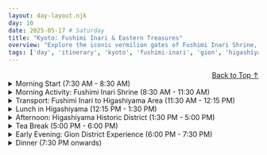 ```yaml
---
layout: day-layout.njk
day: 10
date: 2025-05-17 # Saturday
title: "Kyoto: Fushimi Inari & Eastern Treasures"
overview: "Explore the iconic vermilion gates of Fushimi Inari Shrine, discover the historic Gion district, and enjoy the natural beauty of Kyoto's Eastern Mountain area."
tags: ['day', 'itinerary', 'kyoto', 'fushimi-inari', 'gion', 'higashiyama', 'shrine', 'temple', 'culture']
---
```


<div style="text-align: right">
  <a href="#top" id="back-to-top">Back to Top ↑</a>
</div>

<details class="section-details">
  <summary class="section-summary">Morning Start (7:30 AM - 8:30 AM)</summary>
  <div class="section-content-wrapper">

<details open>
  <summary><strong>Early Breakfast at Hotel or Nearby</strong></summary>
  <div class="details-content-wrapper">
    <h4>Options</h4>
    <p>Start your day early to beat the crowds at Fushimi Inari Shrine. Consider having breakfast at your hotel or one of these options:</p>
    <ul>
      <li><i class="fas fa-coffee fa-fw"></i> <span class="detail-label">Hotel Breakfast:</span> <span class="detail-value">Most convenient option if your accommodation offers it.</span></li>
      <li><i class="fas fa-store fa-fw"></i> <span class="detail-label">Konbini:</span> <span class="detail-value">Grab onigiri, sandwiches and coffee from a nearby 7-Eleven, Lawson, or Family Mart.</span></li>
      <li><i class="fas fa-bread-slice fa-fw"></i> <span class="detail-label">Local Bakery:</span> <span class="detail-value">Look for small bakeries that open early for fresh pastries.</span></li>
    </ul>
    <h4>Weather Contingency</h4>
    <ul>
      <li><i class="fas fa-sun fa-fw"></i> <span class="detail-label">Beautiful Day:</span> <span class="detail-value">Get a quick grab-and-go breakfast to maximize time at Fushimi Inari.</span></li>
      <li><i class="fas fa-cloud-rain fa-fw"></i> <span class="detail-label">Rainy Day:</span> <span class="detail-value">Take your time with a sit-down breakfast and adjust your Fushimi Inari visit to when the rain might ease.</span></li>
    </ul>
  </div>
</details>

  </div>
</details>

<details class="section-details">
  <summary class="section-summary">Morning Activity: Fushimi Inari Shrine (8:30 AM - 11:30 AM)</summary>
  <div class="section-content-wrapper">

<details open>
  <summary><strong>Fushimi Inari Taisha (伏見稲荷大社)</strong></summary>
  <div class="details-content-wrapper">
    <h4>Vibe</h4>
    <p>One of Kyoto's most iconic sites featuring thousands of vermilion torii gates winding up Mount Inari. Dedicated to Inari, the Shinto deity of rice, prosperity and business. The early morning visit helps avoid the crowds that build up later in the day.</p>
    
    <h4>Details</h4>
    <ul>
      <li><i class="fas fa-map-marker-alt fa-fw"></i> <span class="detail-label">Address:</span> <span class="detail-value">68 Fukakusa Yabunouchicho, Fushimi Ward, Kyoto, 612-0882.</span></li>
      <li><i class="far fa-clock fa-fw"></i> <span class="detail-label">Hours:</span> <span class="detail-value">Always open (24 hours), but main buildings open 9:00 AM - 5:00 PM.</span></li>
      <li><i class="fas fa-yen-sign fa-fw"></i> <span class="detail-label">Admission:</span> <span class="detail-value">Free.</span></li>
      <li><i class="fas fa-stopwatch fa-fw"></i> <span class="detail-label">Time Needed:</span> <span class="detail-value">2-3 hours depending on how far up the mountain you hike.</span></li>
      <li><i class="fas fa-hiking fa-fw"></i> <span class="detail-label">Hiking Level:</span> <span class="detail-value">Moderate - many steps, gradual incline. Wear comfortable shoes.</span></li>
      <li><i class="fas fa-info-circle fa-fw"></i> <span class="detail-label">Key Points:</span>
        <ul>
          <li>Main shrine complex at the base</li>
          <li>Senbon Torii (thousands of gates path)</li>
          <li>Yotsutsuji Intersection (halfway point with great views)</li>
          <li>Summit (total hike ~2-3 hours round trip)</li>
        </ul>
      </li>
      <li><i class="fas fa-utensils fa-fw"></i> <span class="detail-label">Food:</span> <span class="detail-value">Small food stalls near the entrance and along the lower paths. Try Inari sushi (sweet fried tofu pouches filled with rice) and kitsune udon.</span></li>
      <li><i class="fas fa-globe fa-fw"></i> <span class="detail-label">Website:</span> <span class="detail-value"><a href="http://inari.jp/en/" target="_blank" rel="noopener noreferrer">Official Website</a></span></li>
      <li><i class="fas fa-map-marker-alt fa-fw"></i> <span class="detail-label">Map:</span></li>
    </ul>
    {% mapEmbed "Fushimi Inari Taisha, Kyoto" %}
    
    <h4>Cultural Context</h4>
    <p>The fox statues (kitsune) you'll see throughout the shrine are considered messengers of Inari. They often hold symbolic items in their mouths or under their paws, such as keys (to granaries), scrolls, or jewels. The torii gates are donated by individuals and businesses as thanks for answered prayers or to request blessings - the donor's name and date of donation are inscribed on the back of each gate.</p>
    
    <h4>Weather Contingency</h4>
    <ul>
      <li><i class="fas fa-sun fa-fw"></i> <span class="detail-label">Beautiful Day:</span> <span class="detail-value">Hike all the way to the summit for panoramic views of Kyoto. Take your time and explore the smaller shrines along the path.</span></li>
      <li><i class="fas fa-cloud-rain fa-fw"></i> <span class="detail-label">Rainy Day:</span> <span class="detail-value">The torii gates create a partial cover that helps in light rain. Focus on the lower sections and main shrine complex. The stone paths can be slippery when wet, so exercise caution.</span></li>
    </ul>
    
    <h4>Accessibility & Tips</h4>
    <ul>
      <li>The main shrine areas are accessible to all, but the mountain trail involves many steps and inclines</li>
      <li>Bring water, especially in warmer months</li>
      <li>Consider hiking only to Yotsutsuji Intersection (halfway point) if time or energy is limited</li>
      <li>For the best photos with fewer people, stick to the upper sections of the trail</li>
    </ul>
  </div>
</details>

  </div>
</details>

<details class="section-details">
  <summary class="section-summary">Transport: Fushimi Inari to Higashiyama Area (11:30 AM - 12:15 PM)</summary>
  <div class="section-content-wrapper">

<details>
  <summary><strong>JR and Bus Option</strong></summary>
  <div class="details-content-wrapper">
    <h4>Details</h4>
    <ul>
      <li><i class="fas fa-train fa-fw"></i> <span class="detail-label">Step 1:</span> <span class="detail-value">Take the JR Nara Line from Inari Station (next to Fushimi Inari) to Kyoto Station (5 minutes, ¥150 / €0.94).</span></li>
      <li><i class="fas fa-bus fa-fw"></i> <span class="detail-label">Step 2:</span> <span class="detail-value">From Kyoto Station, take city bus #100 or #206 to Higashiyama Yasui bus stop (20-25 minutes, ¥230 / €1.44).</span></li>
      <li><i class="far fa-clock fa-fw"></i> <span class="detail-label">Total Time:</span> <span class="detail-value">Approximately 35-45 minutes including transfer time.</span></li>
      <li><i class="fas fa-yen-sign fa-fw"></i> <span class="detail-label">Total Cost:</span> <span class="detail-value">¥380 / €2.38 (Use IC Card for convenience).</span></li>
    </ul>
    {% mapEmbed "Inari Station, Kyoto" %}
  </div>
</details>

<details>
  <summary><strong>Taxi Direct Option</strong></summary>
  <div class="details-content-wrapper">
    <h4>Details</h4>
    <ul>
      <li><i class="fas fa-taxi fa-fw"></i> <span class="detail-label">Service:</span> <span class="detail-value">Take a taxi directly from Fushimi Inari to Higashiyama area.</span></li>
      <li><i class="far fa-clock fa-fw"></i> <span class="detail-label">Duration:</span> <span class="detail-value">15-20 minutes depending on traffic.</span></li>
      <li><i class="fas fa-yen-sign fa-fw"></i> <span class="detail-label">Cost:</span> <span class="detail-value">Approximately ¥1,500-2,000 / €9.38-12.50.</span></li>
      <li><i class="fas fa-info-circle fa-fw"></i> <span class="detail-label">Benefit:</span> <span class="detail-value">Saves time and energy, especially valuable after the Fushimi Inari hike.</span></li>
    </ul>
    <p>To take a taxi, head to the main entrance of Fushimi Inari where taxis are usually waiting. Ask to go to "Higashiyama Yasui" or show the driver the name of a specific destination like "Kiyomizu-dera" in Japanese (清水寺).</p>
  </div>
</details>

  </div>
</details>

<details class="section-details">
  <summary class="section-summary">Lunch in Higashiyama (12:15 PM - 1:30 PM)</summary>
  <div class="section-content-wrapper">

<details>
  <summary><strong>Option 1: Omen Kodaiji (おめん 高台寺)</strong></summary>
  <div class="details-content-wrapper">
    <h4>Vibe</h4>
    <p>Traditional Japanese udon restaurant in a beautiful old machiya (traditional wooden townhouse). Known for handmade noodles and seasonal toppings in a refined atmosphere.</p>
    
    <h4>Details</h4>
    <ul>
      <li><i class="fas fa-map-marker-alt fa-fw"></i> <span class="detail-label">Address:</span> <span class="detail-value">362 Masuyacho, Higashiyama Ward, Kyoto, 605-0826.</span></li>
      <li><i class="far fa-clock fa-fw"></i> <span class="detail-label">Hours:</span> <span class="detail-value">11:00 AM - 9:00 PM.</span></li>
      <li><i class="fas fa-yen-sign fa-fw"></i> <span class="detail-label">Price Range:</span> <span class="detail-value">¥1,200-2,000 / €7.50-12.50 per person.</span></li>
      <li><i class="fas fa-star fa-fw"></i> <span class="detail-label">Specialties:</span> <span class="detail-value">Udon noodles with various toppings, seasonal vegetable tempura.</span></li>
      <li><i class="far fa-calendar-check fa-fw"></i> <span class="detail-label">Reservations:</span> <span class="detail-value">Recommended but not always necessary for lunch.</span></li>
      <li><i class="fas fa-users fa-fw"></i> <span class="detail-label">Queues:</span> <span class="detail-value">Possible during peak hours.</span></li>
      <li><i class="fas fa-globe fa-fw"></i> <span class="detail-label">Website:</span> <span class="detail-value"><a href="http://www.omen.co.jp/shop/kodaiji.html" target="_blank" rel="noopener noreferrer">Official Website (Japanese)</a></span></li>
      <li><i class="fas fa-map-marker-alt fa-fw"></i> <span class="detail-label">Map:</span></li>
    </ul>
    {% mapEmbed "Omen Kodaiji, Kyoto" %}

    <h4>Cultural Context</h4>
    <p>Udon is a thick wheat flour noodle that's been part of Japanese cuisine for centuries. At Omen, you'll experience a refined version where the noodles are served with a separate dipping sauce and various toppings. The restaurant's location in a traditional machiya adds to the authentic Kyoto experience.</p>
  </div>
</details>

<details>
  <summary><strong>Option 2: Yudofu Sagano (湯どうふ 嵯峨野)</strong></summary>
  <div class="details-content-wrapper">
    <h4>Vibe</h4>
    <p>Elegant restaurant specializing in yudofu (hot tofu), a Kyoto specialty. Traditional tatami seating with beautiful garden views.</p>
    
    <h4>Details</h4>
    <ul>
      <li><i class="fas fa-map-marker-alt fa-fw"></i> <span class="detail-label">Address:</span> <span class="detail-value">Kodaiji Temple area, 528 Washiocho, Higashiyama Ward, Kyoto, 605-0072.</span></li>
      <li><i class="far fa-clock fa-fw"></i> <span class="detail-label">Hours:</span> <span class="detail-value">11:00 AM - 8:00 PM.</span></li>
      <li><i class="fas fa-yen-sign fa-fw"></i> <span class="detail-label">Price Range:</span> <span class="detail-value">Set meals from ¥2,500-3,500 / €15.63-21.88.</span></li>
      <li><i class="fas fa-star fa-fw"></i> <span class="detail-label">Specialties:</span> <span class="detail-value">Yudofu (hot tofu in broth), seasonal vegetable dishes.</span></li>
      <li><i class="far fa-calendar-check fa-fw"></i> <span class="detail-label">Reservations:</span> <span class="detail-value">Recommended.</span></li>
      <li><i class="fas fa-users fa-fw"></i> <span class="detail-label">Queues:</span> <span class="detail-value">Possible during peak tourist season.</span></li>
      <li><i class="fas fa-map-marker-alt fa-fw"></i> <span class="detail-label">Map:</span></li>
    </ul>
    {% mapEmbed "Yudofu Sagano, Kodaiji, Kyoto" %}

    <h4>Cultural Context</h4>
    <p>Yudofu is a Kyoto specialty with Buddhist temple origins. Silken tofu is gently simmered in a light kombu (kelp) broth at your table and served with various condiments like ginger, green onions, and soy sauce. It's a delicate, mindful dining experience that represents Kyoto's refined culinary traditions.</p>
  </div>
</details>

<details>
  <summary><strong>Option 3: Quick Lunch at Nishiki Market Food Stalls</strong></summary>
  <div class="details-content-wrapper">
    <h4>Vibe</h4>
    <p>For those wanting to maximize sightseeing time, grab street food or quick bites from vendors in the Higashiyama district. Many shops sell skewers, rice balls, and other portable foods.</p>
    
    <h4>Details</h4>
    <ul>
      <li><i class="fas fa-map-marker-alt fa-fw"></i> <span class="detail-label">Location:</span> <span class="detail-value">Various food stalls along Ninen-zaka and Sannen-zaka slopes.</span></li>
      <li><i class="far fa-clock fa-fw"></i> <span class="detail-label">Hours:</span> <span class="detail-value">Typically 10:00 AM - 5:00 PM.</span></li>
      <li><i class="fas fa-yen-sign fa-fw"></i> <span class="detail-label">Price Range:</span> <span class="detail-value">¥300-800 / €1.88-5.00 per item.</span></li>
      <li><i class="fas fa-star fa-fw"></i> <span class="detail-label">Specialties:</span> <span class="detail-value">Mitarashi dango (rice dumplings with sweet soy glaze), green tea ice cream, pickles on sticks, and various wagashi (Japanese sweets).</span></li>
      <li><i class="fas fa-map-marker-alt fa-fw"></i> <span class="detail-label">Map:</span></li>
    </ul>
    {% mapEmbed "Ninen-zaka, Higashiyama, Kyoto" %}
  </div>
</details>

  </div>
</details>

<details class="section-details">
  <summary class="section-summary">Afternoon: Higashiyama Historic District (1:30 PM - 5:00 PM)</summary>
  <div class="section-content-wrapper">

<details>
  <summary><strong>Higashiyama Walking Tour</strong></summary>
  <div class="details-content-wrapper">
    <h4>Overview</h4>
    <p>Explore the atmospheric streets and historic sites of Kyoto's beautifully preserved Higashiyama district. This self-guided walking tour takes you through narrow lanes lined with traditional wooden buildings, past important temples, and through charming shopping streets.</p>
    
    <h4>Recommended Route</h4>
    <ul>
      <li><i class="fas fa-map-pin fa-fw"></i> <span class="detail-label">Kiyomizu-dera Temple:</span> <span class="detail-value">Start at this UNESCO World Heritage site with its famous wooden stage offering panoramic views of Kyoto.</span>
        <ul>
          <li>Admission: ¥400 / €2.50</li>
          <li>Hours: 9:00 AM - 5:00 PM (open later during special seasons)</li>
          <li>Allow: 45-60 minutes</li>
        </ul>
      </li>
      <li><i class="fas fa-map-pin fa-fw"></i> <span class="detail-label">Ninen-zaka & Sannen-zaka:</span> <span class="detail-value">Descend these picturesque preserved streets lined with traditional shops, tea houses, and restaurants.</span>
        <ul>
          <li>Free to explore</li>
          <li>Allow: 30-45 minutes</li>
          <li>Tip: According to local superstition, if you fall on these slopes, misfortune will follow</li>
        </ul>
      </li>
      <li><i class="fas fa-map-pin fa-fw"></i> <span class="detail-label">Yasaka Pagoda:</span> <span class="detail-value">This five-story pagoda (part of Hokanji Temple) is one of Kyoto's most photographed landmarks.</span>
        <ul>
          <li>Viewable from the street (interior sometimes open for ¥400)</li>
          <li>Allow: 10-15 minutes</li>
        </ul>
      </li>
      <li><i class="fas fa-map-pin fa-fw"></i> <span class="detail-label">Kodai-ji Temple:</span> <span class="detail-value">A Zen temple with beautiful gardens, a bamboo grove, and a unique lacquered mausoleum.</span>
        <ul>
          <li>Admission: ¥600 / €3.75</li>
          <li>Hours: 9:00 AM - 5:00 PM</li>
          <li>Allow: 30-45 minutes</li>
        </ul>
      </li>
      <li><i class="fas fa-map-pin fa-fw"></i> <span class="detail-label">Maruyama Park:</span> <span class="detail-value">A pleasant public park famous for its cherry blossoms in spring but beautiful year-round.</span>
        <ul>
          <li>Free admission</li>
          <li>Allow: 15-20 minutes</li>
        </ul>
      </li>
      <li><i class="fas fa-map-pin fa-fw"></i> <span class="detail-label">Yasaka Shrine:</span> <span class="detail-value">End at this important shrine that marks the entrance to Gion district.</span>
        <ul>
          <li>Free admission (open 24 hours)</li>
          <li>Allow: 20-30 minutes</li>
        </ul>
      </li>
    </ul>
    
    <h4>Maps</h4>
    <ul>
      <li><i class="fas fa-map-marker-alt fa-fw"></i> <span class="detail-label">Kiyomizu-dera:</span></li>
    </ul>
    {% mapEmbed "Kiyomizu-dera Temple, Kyoto" %}
    
    <ul>
      <li><i class="fas fa-map-marker-alt fa-fw"></i> <span class="detail-label">Yasaka Shrine:</span></li>
    </ul>
    {% mapEmbed "Yasaka Shrine, Kyoto" %}
    
    <h4>Weather Contingency</h4>
    <ul>
      <li><i class="fas fa-sun fa-fw"></i> <span class="detail-label">Beautiful Day:</span> <span class="detail-value">Follow the full route and take your time enjoying the views from Kiyomizu-dera's platform.</span></li>
      <li><i class="fas fa-cloud-rain fa-fw"></i> <span class="detail-label">Rainy Day:</span> <span class="detail-value">Prioritize indoor sites like temple interiors and shops. Consider adding the Kyoto National Museum (near Sanjusangendo Temple) to your itinerary as it's completely indoor.</span></li>
    </ul>
    
    <h4>Shopping Highlights</h4>
    <p>The streets of Higashiyama are lined with shops selling traditional crafts, souvenirs, and local specialties:</p>
    <ul>
      <li>Kiyomizu-yaki (Kyoto pottery) shops near Kiyomizu-dera</li>
      <li>Wagashi (traditional sweets) at Kagizen Yoshifusa</li>
      <li>Folding fans, paper products, and textiles along Ninen-zaka</li>
      <li>Tea and tea ceremony items</li>
      <li>Pickles and preserved foods</li>
    </ul>
  </div>
</details>

  </div>
</details>

<details class="section-details">
  <summary class="section-summary">Tea Break (5:00 PM - 6:00 PM)</summary>
  <div class="section-content-wrapper">

<details>
  <summary><strong>Afternoon Tea at Tsujiri Tea House</strong></summary>
  <div class="details-content-wrapper">
    <h4>Vibe</h4>
    <p>Historic tea house founded in 1860 specializing in high-quality matcha and Japanese tea desserts. Perfect for resting after exploring Higashiyama.</p>
    
    <h4>Details</h4>
    <ul>
      <li><i class="fas fa-map-marker-alt fa-fw"></i> <span class="detail-label">Address:</span> <span class="detail-value">573-3 Gionmachi Minamigawa, Higashiyama Ward, Kyoto, 605-0074.</span></li>
      <li><i class="far fa-clock fa-fw"></i> <span class="detail-label">Hours:</span> <span class="detail-value">10:00 AM - 7:00 PM.</span></li>
      <li><i class="fas fa-yen-sign fa-fw"></i> <span class="detail-label">Price Range:</span> <span class="detail-value">¥800-1,500 / €5.00-9.38 for tea and dessert.</span></li>
      <li><i class="fas fa-star fa-fw"></i> <span class="detail-label">Specialties:</span> <span class="detail-value">Matcha parfaits, matcha lattes, hojicha (roasted green tea), traditional wagashi sweets.</span></li>
      <li><i class="fas fa-map-marker-alt fa-fw"></i> <span class="detail-label">Map:</span></li>
    </ul>
    {% mapEmbed "Tsujiri Gion, Kyoto" %}
    
    <h4>Cultural Context</h4>
    <p>Matcha has been central to Japanese tea ceremony for centuries. Tsujiri was founded by Riemon Tsuji, who revolutionized tea processing methods in the 19th century. Today, enjoying matcha desserts is a modern twist on traditional tea culture that lets you experience this historic beverage in a contemporary way.</p>
  </div>
</details>

<details>
  <summary><strong>Alternative: Rest at a Traditional Machiya Café</strong></summary>
  <div class="details-content-wrapper">
    <h4>Vibe</h4>
    <p>Many traditional wooden townhouses (machiya) in the Higashiyama area have been converted into atmospheric cafés where you can rest while experiencing historic architecture.</p>
    
    <h4>Recommended Options</h4>
    <ul>
      <li><i class="fas fa-home fa-fw"></i> <span class="detail-label">Café Bibliotic Hello!:</span> <span class="detail-value">Charming café in a renovated machiya with books, good coffee and light meals.</span>
        <ul>
          <li>Address: 650 Seimeicho, Nakagyo Ward, Kyoto</li>
          <li>Hours: 12:00 PM - 10:00 PM</li>
        </ul>
      </li>
      <li><i class="fas fa-home fa-fw"></i> <span class="detail-label">Stardust:</span> <span class="detail-value">Relaxing café in a 100-year-old machiya serving coffee, tea and homemade cakes.</span>
        <ul>
          <li>Address: 27 Sagarakucho, Ukyo Ward, Kyoto</li>
          <li>Hours: 11:00 AM - 6:00 PM (Closed Wednesdays)</li>
        </ul>
      </li>
    </ul>
    <p>These cafés offer a perfect opportunity to rest your feet after walking through Higashiyama while experiencing the interior of a traditional Kyoto building.</p>
  </div>
</details>

  </div>
</details>

<details class="section-details">
  <summary class="section-summary">Early Evening: Gion District Experience (6:00 PM - 7:30 PM)</summary>
  <div class="section-content-wrapper">

<details>
  <summary><strong>Gion Walking Tour</strong></summary>
  <div class="details-content-wrapper">
    <h4>Overview</h4>
    <p>Explore Kyoto's famous geisha district as evening falls. Gion is at its most atmospheric in the early evening when lanterns are lit and geiko (Kyoto's geisha) and maiko (apprentice geisha) might be spotted moving between appointments.</p>
    
    <h4>Self-Guided Tour Route</h4>
    <ul>
      <li><i class="fas fa-map-pin fa-fw"></i> <span class="detail-label">Hanami-koji Street:</span> <span class="detail-value">The most famous street in Gion lined with traditional ochaya (teahouses) and restaurants.</span></li>
      <li><i class="fas fa-map-pin fa-fw"></i> <span class="detail-label">Shirakawa Canal:</span> <span class="detail-value">A picturesque stone-lined canal with weeping willows and traditional establishments.</span></li>
      <li><i class="fas fa-map-pin fa-fw"></i> <span class="detail-label">Tatsumi Bridge:</span> <span class="detail-value">One of the most photographed spots in Gion, especially beautiful at dusk.</span></li>
      <li><i class="fas fa-map-pin fa-fw"></i> <span class="detail-label">Shinbashi-dori:</span> <span class="detail-value">Often considered the most beautiful street in Kyoto.</span></li>
    </ul>
    
    <h4>Etiquette Notes</h4>
    <p>Important: Gion is a living, working district, not just a tourist attraction. Please be respectful:</p>
    <ul>
      <li>Do not chase, block, or touch geiko or maiko</li>
      <li>Ask permission before photographing anyone</li>
      <li>Keep voices down, especially in the evening</li>
      <li>Don't enter private properties or peer into windows</li>
      <li>Be aware that many streets in Gion now prohibit photography</li>
    </ul>
    
    <h4>Map</h4>
    {% mapEmbed "Gion District, Kyoto" %}
    
    <h4>Weather Contingency</h4>
    <ul>
      <li><i class="fas fa-sun fa-fw"></i> <span class="detail-label">Beautiful Evening:</span> <span class="detail-value">Take your time strolling through the atmospheric streets as the lanterns come on.</span></li>
      <li><i class="fas fa-cloud-rain fa-fw"></i> <span class="detail-label">Rainy Evening:</span> <span class="detail-value">Gion can be even more atmospheric in light rain with reflections on the wet stone streets. Bring an umbrella and focus on the main streets like Hanami-koji.</span></li>
    </ul>
    
    <h4>Cultural Context</h4>
    <p>Gion developed as an entertainment district outside Yasaka Shrine, where travelers would stay. The geiko tradition dates back centuries, with women trained in traditional arts like dance, music, games, and conversation. Today, genuine geiko entertainment is extremely exclusive and expensive, primarily serving long-established Japanese clients rather than tourists.</p>
  </div>
</details>

  </div>
</details>

<details class="section-details">
  <summary class="section-summary">Dinner (7:30 PM onwards)</summary>
  <div class="section-content-wrapper">

<details>
  <summary><strong>Option 1: Gion Kappa (ぎをん 河岸)</strong></summary>
  <div class="details-content-wrapper">
    <h4>Vibe</h4>
    <p>Lively, casual izakaya (Japanese pub) serving small plates perfect for trying various dishes. Popular with locals and visitors alike for its reasonable prices in the otherwise expensive Gion area.</p>
    
    <h4>Details</h4>
    <ul>
      <li><i class="fas fa-map-marker-alt fa-fw"></i> <span class="detail-label">Address:</span> <span class="detail-value">Japan, 〒605-0074 Kyoto, Higashiyama War
  </div>
</details>

<a href="#top" class="back-to-top">↑ Zurück nach oben</a>

<style>
.back-to-top {
  position: fixed;
  bottom: 20px;
  right: 20px;
  background-color: #4CAF50;
  color: white;
  padding: 10px 15px;
  border-radius: 4px;
  text-decoration: none;
  font-weight: bold;
  box-shadow: 0 2px 5px rgba(0,0,0,0.3);
  z-index: 1000;
}
.back-to-top:hover {
  background-color: #45a049;
}
</style>

